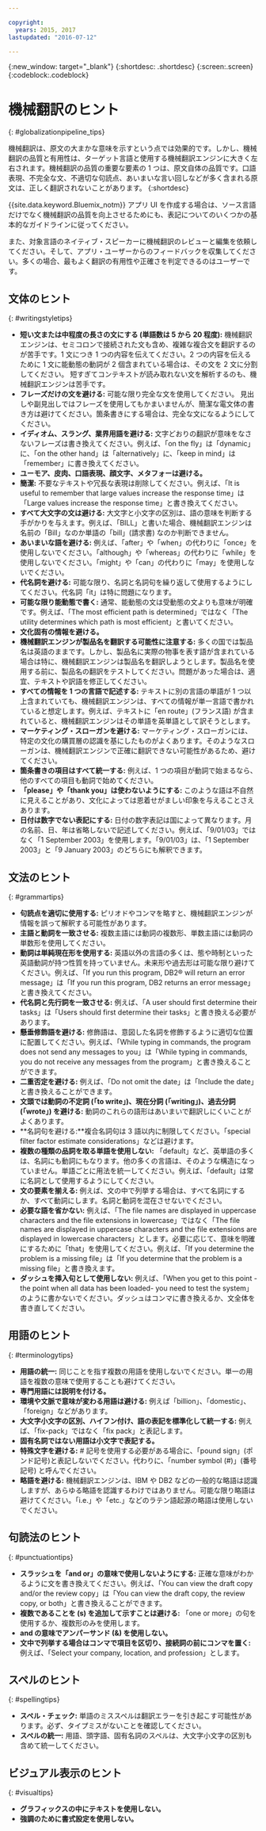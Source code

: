 ```yaml
---

copyright:
  years: 2015, 2017
lastupdated: "2016-07-12"

---
```


{:new_window: target="_blank"}
{:shortdesc: .shortdesc}
{:screen:.screen}
{:codeblock:.codeblock}


# 機械翻訳のヒント
{: #globalizationpipeline_tips}

機械翻訳は、原文の大まかな意味を示すという点では効果的です。しかし、機械翻訳の品質と有用性は、ターゲット言語と使用する機械翻訳エンジンに大きく左右されます。機械翻訳の品質の重要な要素の 1 つは、原文自体の品質です。口語表現、不完全な文、不適切な句読点、あいまいな言い回しなどが多く含まれる原文は、正しく翻訳されないことがあります。
{:shortdesc}

{{site.data.keyword.Bluemix_notm}} アプリ UI を作成する場合は、ソース言語だけでなく機械翻訳の品質を向上させるためにも、表記についてのいくつかの基本的なガイドラインに従ってください。

また、対象言語のネイティブ・スピーカーに機械翻訳のレビューと編集を依頼してください。そして、アプリ・ユーザーからのフィードバックを収集してください。多くの場合、最もよく翻訳の有用性や正確さを判定できるのはユーザーです。

## 文体のヒント
{: #writingstyletips}

* **短い文または中程度の長さの文にする (単語数は 5 から 20 程度):** 機械翻訳エンジンは、セミコロンで接続された文も含め、複雑な複合文を翻訳するのが苦手です。1 文につき 1 つの内容を伝えてください。2 つの内容を伝えるために 1 文に能動態の動詞が 2 個含まれている場合は、その文を 2 文に分割してください。
短すぎてコンテキストが読み取れない文を解析するのも、機械翻訳エンジンは苦手です。
* **フレーズだけの文を避ける:** 可能な限り完全な文を使用してください。
見出しや副見出しではフレーズを使用してもかまいませんが、簡潔な電文体の書き方は避けてください。箇条書きにする場合は、完全な文になるようにしてください。
* **イディオム、スラング、業界用語を避ける:** 文字どおりの翻訳が意味をなさないフレーズは書き換えてください。例えば、「on the fly」は「dynamic」に、「on the other hand」は「alternatively」に、「keep in mind」は「remember」に書き換えてください。
* **ユーモア、皮肉、口語表現、顔文字、メタフォーは避ける。**
* **簡潔:** 不要なテキストや冗長な表現は削除してください。例えば、「It is useful to remember that large values increase the response time」は「Large values increase the response time」と書き換えてください。
* **すべて大文字の文は避ける:** 大文字と小文字の区別は、語の意味を判断する手がかりを与えます。例えば、「BILL」と書いた場合、機械翻訳エンジンは名前の「Bill」なのか単語の「bill」(請求書) なのか判断できません。
* **あいまいな語を避ける:** 例えば、「after」や「when」の代わりに「once」を使用しないでください。「although」や「whereas」の代わりに「while」を使用しないでください。「might」や「can」の代わりに「may」を使用しないでください。
* **代名詞を避ける:** 可能な限り、名詞と名詞句を繰り返して使用するようにしてください。代名詞「it」は特に問題になります。
* **可能な限り能動態で書く:** 通常、能動態の文は受動態の文よりも意味が明確です。例えば、「The most efficient path is determined」ではなく「The utility determines which path is most efficient」と書いてください。
* **文化固有の情報を避ける。**
* **機械翻訳エンジンが製品名を翻訳する可能性に注意する:** 多くの国では製品名は英語のままです。しかし、製品名に実際の物事を表す語が含まれている場合は特に、機械翻訳エンジンは製品名を翻訳しようとします。製品名を使用する前に、製品名の翻訳をテストしてください。問題があった場合は、適宜、テキストや訳語を修正してください。
* **すべての情報を 1 つの言語で記述する:** テキストに別の言語の単語が 1 つ以上含まれていても、機械翻訳エンジンは、すべての情報が単一言語で書かれていると想定します。例えば、テキストに「en route」(フランス語) が含まれていると、機械翻訳エンジンはその単語を英単語として訳そうとします。
* **マーケティング・スローガンを避ける:** マーケティング・スローガンには、特定の文化の購買層の認識を基にしたものがよくあります。そのようなスローガンは、機械翻訳エンジンで正確に翻訳できない可能性があるため、避けてください。
* **箇条書きの項目はすべて統一する:** 例えば、1 つの項目が動詞で始まるなら、他のすべての項目も動詞で始めてください。
* **「please」や「thank you」は使わないようにする:** このような語は不自然に見えることがあり、文化によっては恩着せがましい印象を与えることさえあります。
* **日付は数字でない表記にする:** 日付の数字表記は国によって異なります。月の名前、日、年は省略しないで記述してください。例えば、「9/01/03」ではなく「1 September 2003」を使用します。「9/01/03」は、「1 September 2003」と「9 January 2003」のどちらにも解釈できます。 

## 文法のヒント
{: #grammartips}

* **句読点を適切に使用する:** ピリオドやコンマを略すと、機械翻訳エンジンが情報を誤って解釈する可能性があります。
* **主語と動詞を一致させる:** 複数主語には動詞の複数形、単数主語には動詞の単数形を使用してください。
* **動詞は単純現在形を使用する:** 英語以外の言語の多くは、態や時制といった英語動詞が持つ性質を持っていません。未来形や過去形は可能な限り避けてください。例えば、「If you run this program, DB2® will return an error message」は「If you run this program, DB2 returns an error message」と書き換えてください。
* **代名詞と先行詞を一致させる:** 例えば、「A user should first determine their tasks」は「Users should first determine their tasks」と書き換える必要があります。
* **懸垂修飾語を避ける:** 修飾語は、意図した名詞を修飾するように適切な位置に配置してください。例えば、「While typing in commands, the program does not send any messages to you」は「While typing in commands, you do not receive any messages from the program」と書き換えることができます。
* **二重否定を避ける:** 例えば、「Do not omit the date」は「Include the date」と書き換えることができます。
* **文頭では動詞の不定詞 (「to write」)、現在分詞 (「writing」)、過去分詞 (「wrote」) を避ける:** 動詞のこれらの語形はあいまいで翻訳しにくいことがよくあります。
* **名詞句を避ける:**複合名詞句は 3 語以内に制限してください。「special filter factor estimate considerations」などは避けます。
* **複数の種類の品詞を取る単語を使用しない:** 「default」など、英単語の多くは、名詞にも動詞にもなります。他の多くの言語は、そのような構造になっていません。単語ごとに用法を統一してください。例えば、「default」は常に名詞として使用するようにしてください。
* **文の要素を揃える:** 例えば、文の中で列挙する場合は、すべて名詞にするか、すべて動詞にします。名詞と動詞を混在させないでください。
* **必要な語を省かない:** 例えば、「The file names are displayed in uppercase characters and the file extensions in lowercase」ではなく「The file names are displayed in uppercase characters and the file extensions are displayed in lowercase characters」とします。必要に応じて、意味を明確にするために「that」を使用してください。例えば、「If you determine the problem is a missing file」は「If you determine that the problem is a missing file」と書き換えます。
* **ダッシュを挿入句として使用しない:** 例えば、「When you get to this point - the point when all data has been loaded- you need to test the system」のように書かないでください。ダッシュはコンマに書き換えるか、文全体を書き直してください。
 
## 用語のヒント
{: #terminologytips}

* **用語の統一:** 同じことを指す複数の用語を使用しないでください。単一の用語を複数の意味で使用することも避けてください。
* **専門用語には説明を付ける。**
* **環境や文脈で意味が変わる用語は避ける:** 例えば「billion」、「domestic」、「foreign」などがあります。
* **大文字小文字の区別、ハイフン付け、語の表記を標準化して統一する:** 例えば、「fix-pack」ではなく「fix pack」と表記します。
* **固有名詞ではない用語は小文字で表記する。**
* **特殊文字を避ける:** # 記号を使用する必要がある場合に、「pound sign」(ポンド記号)と表記しないでください。代わりに、「number symbol (#)」(番号記号) と呼んでください。
* **略語を避ける:** 機械翻訳エンジンは、IBM や DB2 などの一般的な略語は認識しますが、あらゆる略語を認識するわけではありません。可能な限り略語は避けてください。「i.e.」や「etc.」などのラテン語起源の略語は使用しないでください。

## 句読法のヒント
{: #punctuationtips}

* **スラッシュを「and or」の意味で使用しないようにする:** 正確な意味がわかるように文を書き換えてください。例えば、「You can view the draft copy and/or the review copy」は「You can view the draft copy, the review copy, or both」と書き換えることができます。
* **複数であることを (s) を追加して示すことは避ける:** 「one or more」の句を使用するか、複数形のみを使用します。
* **and の意味でアンパーサンド (&) を使用しない。**
* **文中で列挙する場合はコンマで項目を区切り、接続詞の前にコンマを置く:** 例えば、「Select your company, location, and profession」とします。

## スペルのヒント
{: #spellingtips}

* **スペル・チェック:** 単語のミススペルは翻訳エラーを引き起こす可能性があります。必ず、タイプミスがないことを確認してください。
* **スペルの統一:** 用語、頭字語、固有名詞のスペルは、大文字小文字の区別も含めて統一してください。

## ビジュアル表示のヒント
{: #visualtips}

* **グラフィックスの中にテキストを使用しない。**
* **強調のために書式設定を使用しない。**

